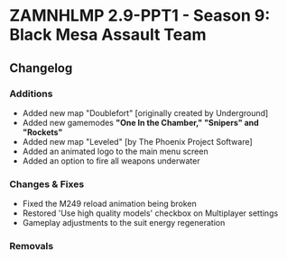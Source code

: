 # ZAMNHLMP 2.9-PPT1 - Season 9: Black Mesa Assault Team
## Changelog

### Additions
- Added new map "Doublefort" [originally created by Underground]
- Added new gamemodes **"One In the Chamber," "Snipers" and "Rockets"**
- Added new map "Leveled" [by The Phoenix Project Software]
- Added an animated logo to the main menu screen
- Added an option to fire all weapons underwater


### Changes & Fixes
- Fixed the M249 reload animation being broken
- Restored 'Use high quality models' checkbox on Multiplayer settings
- Gameplay adjustments to the suit energy regeneration

### Removals
